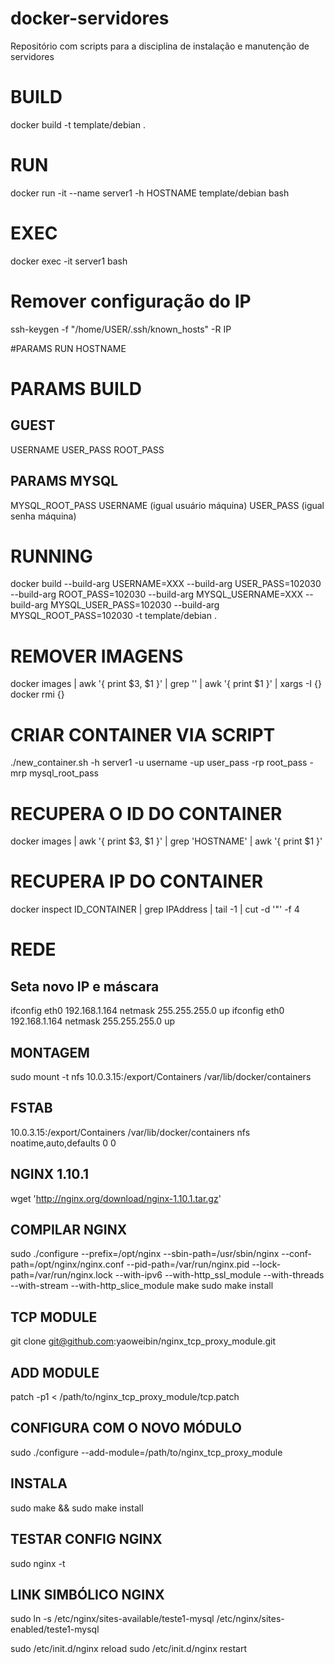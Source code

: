 # docker-servidores
Repositório com scripts para a disciplina de instalação e manutenção de servidores

# BUILD
docker build -t template/debian .

# RUN
docker run -it --name server1 -h HOSTNAME template/debian bash

# EXEC
docker exec -it server1 bash

# Remover configuração do IP
ssh-keygen -f "/home/USER/.ssh/known_hosts" -R IP

#PARAMS RUN
HOSTNAME

# PARAMS BUILD
## GUEST
USERNAME
USER_PASS
ROOT_PASS

## PARAMS MYSQL
MYSQL_ROOT_PASS
USERNAME (igual usuário máquina)
USER_PASS (igual senha máquina)

# RUNNING
docker build --build-arg USERNAME=XXX --build-arg USER_PASS=102030 --build-arg ROOT_PASS=102030 --build-arg MYSQL_USERNAME=XXX --build-arg MYSQL_USER_PASS=102030 --build-arg MYSQL_ROOT_PASS=102030 -t template/debian .

# REMOVER IMAGENS <NONE>
docker images | awk '{ print $3, $1 }' | grep '<none>' | awk '{ print $1 }' | xargs -I {} docker rmi {}

# CRIAR CONTAINER VIA SCRIPT
./new_container.sh -h server1 -u username -up user_pass -rp root_pass -mrp mysql_root_pass

# RECUPERA O ID DO CONTAINER
docker images | awk '{ print $3, $1 }' | grep 'HOSTNAME' | awk '{ print $1 }'

# RECUPERA IP DO CONTAINER 
docker inspect ID_CONTAINER | grep IPAddress | tail -1 | cut -d '"' -f 4

# REDE
## Seta novo IP e máscara
ifconfig eth0 192.168.1.164 netmask 255.255.255.0 up
ifconfig eth0 192.168.1.164 netmask 255.255.255.0 up

## MONTAGEM
sudo mount -t nfs 10.0.3.15:/export/Containers /var/lib/docker/containers

## FSTAB
10.0.3.15:/export/Containers /var/lib/docker/containers nfs noatime,auto,defaults 0 0

## NGINX 1.10.1
wget 'http://nginx.org/download/nginx-1.10.1.tar.gz'

## COMPILAR NGINX
sudo ./configure  --prefix=/opt/nginx --sbin-path=/usr/sbin/nginx  --conf-path=/opt/nginx/nginx.conf --pid-path=/var/run/nginx.pid --lock-path=/var/run/nginx.lock --with-ipv6 --with-http_ssl_module --with-threads --with-stream --with-http_slice_module
make
sudo make install

## TCP MODULE
git clone git@github.com:yaoweibin/nginx_tcp_proxy_module.git

## ADD MODULE
patch -p1 < /path/to/nginx_tcp_proxy_module/tcp.patch

## CONFIGURA COM O NOVO MÓDULO
sudo ./configure --add-module=/path/to/nginx_tcp_proxy_module

## INSTALA
sudo make && sudo make install

## TESTAR CONFIG NGINX
sudo nginx -t

## LINK SIMBÓLICO NGINX
sudo ln -s /etc/nginx/sites-available/teste1-mysql /etc/nginx/sites-enabled/teste1-mysql

sudo /etc/init.d/nginx reload
sudo /etc/init.d/nginx restart